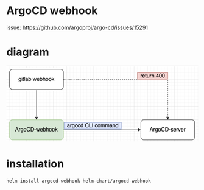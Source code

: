 # ArgoCD webhook

issue: https://github.com/argoproj/argo-cd/issues/15291

# diagram
![diagram](./png/diagram.png)

# installation
```shell
helm install argocd-webhook helm-chart/argocd-webhook
```